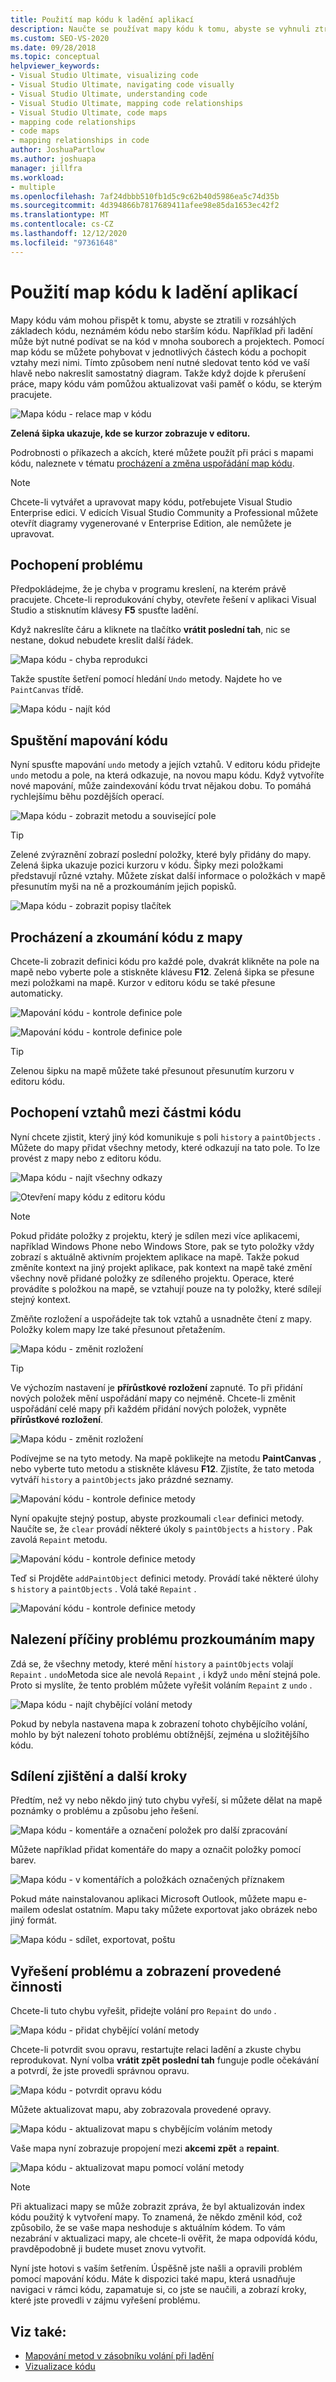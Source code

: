 ```yaml
---
title: Použití map kódu k ladění aplikací
description: Naučte se používat mapy kódu k tomu, abyste se vyhnuli ztrátě ve velkých základech kódu, neznámém kódu nebo starším kódu.
ms.custom: SEO-VS-2020
ms.date: 09/28/2018
ms.topic: conceptual
helpviewer_keywords:
- Visual Studio Ultimate, visualizing code
- Visual Studio Ultimate, navigating code visually
- Visual Studio Ultimate, understanding code
- Visual Studio Ultimate, mapping code relationships
- Visual Studio Ultimate, code maps
- mapping code relationships
- code maps
- mapping relationships in code
author: JoshuaPartlow
ms.author: joshuapa
manager: jillfra
ms.workload:
- multiple
ms.openlocfilehash: 7af24dbbb510fb1d5c9c62b40d5986ea5c74d35b
ms.sourcegitcommit: 4d394866b7817689411afee98e85da1653ec42f2
ms.translationtype: MT
ms.contentlocale: cs-CZ
ms.lasthandoff: 12/12/2020
ms.locfileid: "97361648"
---
```

# <a name="use-code-maps-to-debug-your-applications"></a>Použití map kódu k ladění aplikací

Mapy kódu vám mohou přispět k tomu, abyste se ztratili v rozsáhlých základech kódu, neznámém kódu nebo starším kódu. Například při ladění může být nutné podívat se na kód v mnoha souborech a projektech. Pomocí map kódu se můžete pohybovat v jednotlivých částech kódu a pochopit vztahy mezi nimi. Tímto způsobem není nutné sledovat tento kód ve vaší hlavě nebo nakreslit samostatný diagram. Takže když dojde k přerušení práce, mapy kódu vám pomůžou aktualizovat vaši paměť o kódu, se kterým pracujete.

![Mapa kódu &#45; relace map v kódu](../modeling/media/codemapstoryboardpaint.png)

**Zelená šipka ukazuje, kde se kurzor zobrazuje v editoru.**

Podrobnosti o příkazech a akcích, které můžete použít při práci s mapami kódu, naleznete v tématu [procházení a změna uspořádání map kódu](../modeling/browse-and-rearrange-code-maps.md).

> [!NOTE]
> Chcete-li vytvářet a upravovat mapy kódu, potřebujete Visual Studio Enterprise edici. V edicích Visual Studio Community a Professional můžete otevřít diagramy vygenerované v Enterprise Edition, ale nemůžete je upravovat.

## <a name="understand-the-problem"></a>Pochopení problému
 Předpokládejme, že je chyba v programu kreslení, na kterém právě pracujete. Chcete-li reprodukování chyby, otevřete řešení v aplikaci Visual Studio a stisknutím klávesy **F5** spusťte ladění.

 Když nakreslíte čáru a kliknete na tlačítko **vrátit poslední tah**, nic se nestane, dokud nebudete kreslit další řádek.

 ![Mapa kódu &#45; chyba reprodukci](../modeling/media/codemapstoryboardpaint0.png)

 Takže spustíte šetření pomocí hledání `Undo` metody. Najdete ho ve `PaintCanvas` třídě.

 ![Mapa kódu &#45; najít kód](../modeling/media/codemapstoryboardpaint1.png)

## <a name="start-mapping-the-code"></a>Spuštění mapování kódu
 Nyní spusťte mapování `undo` metody a jejích vztahů. V editoru kódu přidejte `undo` metodu a pole, na která odkazuje, na novou mapu kódu. Když vytvoříte nové mapování, může zaindexování kódu trvat nějakou dobu. To pomáhá rychlejšímu běhu pozdějších operací.

 ![Mapa kódu &#45; zobrazit metodu a související pole](../modeling/media/codemapstoryboardpaint3.png)

> [!TIP]
> Zelené zvýraznění zobrazí poslední položky, které byly přidány do mapy. Zelená šipka ukazuje pozici kurzoru v kódu. Šipky mezi položkami představují různé vztahy. Můžete získat další informace o položkách v mapě přesunutím myši na ně a prozkoumáním jejich popisků.

 ![Mapa kódu &#45; zobrazit popisy tlačítek](../modeling/media/codemapstoryboardpaint4.png)

## <a name="navigate-and-examine-code-from-the-map"></a>Procházení a zkoumání kódu z mapy
 Chcete-li zobrazit definici kódu pro každé pole, dvakrát klikněte na pole na mapě nebo vyberte pole a stiskněte klávesu **F12**. Zelená šipka se přesune mezi položkami na mapě. Kurzor v editoru kódu se také přesune automaticky.

 ![Mapování kódu &#45; kontrole definice pole](../modeling/media/codemapstoryboardpaint5.png)

 ![Mapování kódu &#45; kontrole definice pole](../modeling/media/codemapstoryboardpaint5a.png)

> [!TIP]
> Zelenou šipku na mapě můžete také přesunout přesunutím kurzoru v editoru kódu.

## <a name="understand-relationships-between-pieces-of-code"></a>Pochopení vztahů mezi částmi kódu
 Nyní chcete zjistit, který jiný kód komunikuje s poli `history` a `paintObjects` . Můžete do mapy přidat všechny metody, které odkazují na tato pole. To lze provést z mapy nebo z editoru kódu.

 ![Mapa kódu &#45; najít všechny odkazy](../modeling/media/codemapstoryboardpaint6.png)

 ![Otevření mapy kódu z editoru kódu](../modeling/media/codemapstoryboardpaint6a.png)

> [!NOTE]
> Pokud přidáte položky z projektu, který je sdílen mezi více aplikacemi, například Windows Phone nebo Windows Store, pak se tyto položky vždy zobrazí s aktuálně aktivním projektem aplikace na mapě. Takže pokud změníte kontext na jiný projekt aplikace, pak kontext na mapě také změní všechny nově přidané položky ze sdíleného projektu. Operace, které provádíte s položkou na mapě, se vztahují pouze na ty položky, které sdílejí stejný kontext.

 Změňte rozložení a uspořádejte tak tok vztahů a usnadněte čtení z mapy. Položky kolem mapy lze také přesunout přetažením.

 ![Mapa kódu &#45; změnit rozložení](../modeling/media/codemapstoryboardpaint7a.png)

> [!TIP]
> Ve výchozím nastavení je **přírůstkové rozložení** zapnuté. To při přidání nových položek mění uspořádání mapy co nejméně. Chcete-li změnit uspořádání celé mapy při každém přidání nových položek, vypněte **přírůstkové rozložení**.

 ![Mapa kódu &#45; změnit rozložení](../modeling/media/codemapstoryboardpaint7.png)

 Podívejme se na tyto metody. Na mapě poklikejte na metodu **PaintCanvas** , nebo vyberte tuto metodu a stiskněte klávesu **F12**. Zjistíte, že tato metoda vytváří `history` a `paintObjects` jako prázdné seznamy.

 ![Mapování kódu &#45; kontrole definice metody](../modeling/media/codemapstoryboardpaint8.png)

 Nyní opakujte stejný postup, abyste prozkoumali `clear` definici metody. Naučíte se, že `clear` provádí některé úkoly s `paintObjects` a `history` . Pak zavolá `Repaint` metodu.

 ![Mapování kódu &#45; kontrole definice metody](../modeling/media/codemapstoryboardpaint9.png)

 Teď si Projděte `addPaintObject` definici metody. Provádí také některé úlohy s `history` a `paintObjects` . Volá také `Repaint` .

 ![Mapování kódu &#45; kontrole definice metody](../modeling/media/codemapstoryboardpaint10.png)

## <a name="find-the-problem-by-examining-the-map"></a>Nalezení příčiny problému prozkoumáním mapy
 Zdá se, že všechny metody, které mění `history` a `paintObjects` volají `Repaint` . `undo`Metoda sice ale nevolá `Repaint` , i když `undo` mění stejná pole. Proto si myslíte, že tento problém můžete vyřešit voláním `Repaint` z `undo` .

 ![Mapa kódu &#45; najít chybějící volání metody](../modeling/media/codemapstoryboardpaint11.png)

 Pokud by nebyla nastavena mapa k zobrazení tohoto chybějícího volání, mohlo by být nalezení tohoto problému obtížnější, zejména u složitějšího kódu.

## <a name="share-your-discovery-and-next-steps"></a>Sdílení zjištění a další kroky
 Předtím, než vy nebo někdo jiný tuto chybu vyřeší, si můžete dělat na mapě poznámky o problému a způsobu jeho řešení.

 ![Mapa kódu &#45; komentáře a označení položek pro další zpracování](../modeling/media/codemapstoryboardpaint12.png)

 Můžete například přidat komentáře do mapy a označit položky pomocí barev.

 ![Mapa kódu &#45; v komentářích a položkách označených příznakem](../modeling/media/codemapstoryboardpaint12a.png)

 Pokud máte nainstalovanou aplikaci Microsoft Outlook, můžete mapu e-mailem odeslat ostatním. Mapu taky můžete exportovat jako obrázek nebo jiný formát.

 ![Mapa kódu &#45; sdílet, exportovat, poštu](../modeling/media/codemapstoryboardpaint13.png)

## <a name="fix-the-problem-and-show-what-you-did"></a>Vyřešení problému a zobrazení provedené činnosti
 Chcete-li tuto chybu vyřešit, přidejte volání pro `Repaint` do `undo` .

 ![Mapa kódu &#45; přidat chybějící volání metody](../modeling/media/codemapstoryboardpaint14.png)

 Chcete-li potvrdit svou opravu, restartujte relaci ladění a zkuste chybu reprodukovat. Nyní volba **vrátit zpět poslední tah** funguje podle očekávání a potvrdí, že jste provedli správnou opravu.

 ![Mapa kódu &#45; potvrdit opravu kódu](../modeling/media/codemapstoryboardpaint15.png)

 Můžete aktualizovat mapu, aby zobrazovala provedené opravy.

 ![Mapa kódu &#45; aktualizovat mapu s chybějícím voláním metody](../modeling/media/codemapstoryboardpaint16.png)

 Vaše mapa nyní zobrazuje propojení mezi **akcemi zpět** a **repaint**.

 ![Mapa kódu &#45; aktualizovat mapu pomocí volání metody](../modeling/media/codemapstoryboardpaint17.png)

> [!NOTE]
> Při aktualizaci mapy se může zobrazit zpráva, že byl aktualizován index kódu použitý k vytvoření mapy. To znamená, že někdo změnil kód, což způsobilo, že se vaše mapa neshoduje s aktuálním kódem. To vám nezabrání v aktualizaci mapy, ale chcete-li ověřit, že mapa odpovídá kódu, pravděpodobně ji budete muset znovu vytvořit.

 Nyní jste hotovi s vaším šetřením. Úspěšně jste našli a opravili problém pomocí mapování kódu. Máte k dispozici také mapu, která usnadňuje navigaci v rámci kódu, zapamatuje si, co jste se naučili, a zobrazí kroky, které jste provedli v zájmu vyřešení problému.

## <a name="see-also"></a>Viz také:

- [Mapování metod v zásobníku volání při ladění](../debugger/map-methods-on-the-call-stack-while-debugging-in-visual-studio.md)
- [Vizualizace kódu](../modeling/visualize-code.md)
